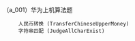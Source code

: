 （a_001）华为上机算法题

         人民币转换 (TransferChineseUpperMoney)
         字符串匹配 (JudgeAllCharExist)
         
